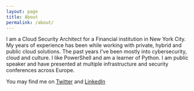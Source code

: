 ```yaml
---
layout: page
title: About
permalink: /about/
---
```


I am a Cloud Security Architect for a Financial institution in New York City. My years of experience has been while working with private, hybrid and public cloud solutions. The past years I've been mostly into cybersecurity, cloud and culture. I like PowerShell and am a learner of Python. I am public speaker and have presented at multiple infrastructure and security conferences across Europe.

You may find me on  [Twitter](https://twitter.com/KarimMelhaoui) and [LinkedIn](https://www.linkedin.com/in/karim-el-melhaoui-34691956/)